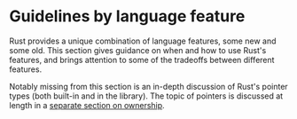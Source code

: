 # Guidelines by language feature

Rust provides a unique combination of language features, some new and some
old. This section gives guidance on when and how to use Rust's features, and
brings attention to some of the tradeoffs between different features.

Notably missing from this section is an in-depth discussion of Rust's pointer
types (both built-in and in the library). The topic of pointers is discussed at
length in a [separate section on ownership](../ownership/README.md).
